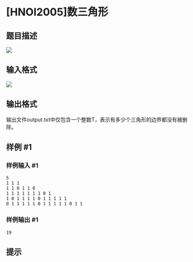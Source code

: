 # [HNOI2005]数三角形

## 题目描述

![](https://cdn.luogu.com.cn/upload/pic/1355.png)


## 输入格式

![](https://cdn.luogu.com.cn/upload/pic/1356.png)


## 输出格式

输出文件output.txt中仅包含一个整数T，表示有多少个三角形的边界都没有被删除。


## 样例 #1

### 样例输入 #1
```
5
1 1 1
1 1 0 1 1 0
1 1 1 1 1 1 1 0 1
1 0 1 1 1 1 0 1 1 1 1 1
0 1 1 1 1 1 0 1 1 1 1 1 0 1 1
```

### 样例输出 #1

```
19
```

## 提示


